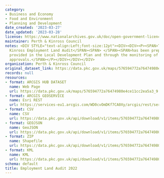 ```yaml
---
category:
- Business and Economy
- Food and Environment
- Planning and Development
date_created: '2023-03-27'
date_updated: '2023-03-28'
license: https://www.nationalarchives.gov.uk/doc/open-government-licence/version/3/
maintainer: Perth & Kinross Council
notes: <DIV STYLE="text-align:Left;font-size:12pt"><DIV><DIV><P><SPAN>The Perth and
  Kinross Employment Land Audit</SPAN><SPAN> </SPAN><SPAN>has been prepared from information
  provided in the Local Development Plan and through the monitoring of planning application
  approvals.</SPAN></P></DIV></DIV></DIV>
organization: Perth & Kinross Council
original_dataset_link: https://data.pkc.gov.uk/maps/576594772a76474980e4ce11cc2ea5a3_9
records: null
resources:
- format: ARCGIS HUB DATASET
  name: Web Page
  url: https://data.pkc.gov.uk/maps/576594772a76474980e4ce11cc2ea5a3_9
- format: ARCGIS GEOSERVICE
  name: Esri REST
  url: https://services-eu1.arcgis.com/WD0cvOmDKf7CA0Xy/arcgis/rest/services/Employment_Land_Audit_2022/FeatureServer/9
- format: CSV
  name: CSV
  url: https://data.pkc.gov.uk/api/download/v1/items/576594772a76474980e4ce11cc2ea5a3/csv?layers=9
- format: GEOJSON
  name: GeoJSON
  url: https://data.pkc.gov.uk/api/download/v1/items/576594772a76474980e4ce11cc2ea5a3/geojson?layers=9
- format: ZIP
  name: Shapefile
  url: https://data.pkc.gov.uk/api/download/v1/items/576594772a76474980e4ce11cc2ea5a3/shapefile?layers=9
- format: KML
  name: KML
  url: https://data.pkc.gov.uk/api/download/v1/items/576594772a76474980e4ce11cc2ea5a3/kml?layers=9
schema: default
title: Employment Land Audit 2022
---
```

